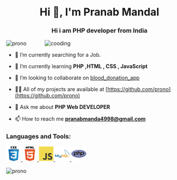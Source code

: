 <h1 align="center">Hi 👋, I'm Pranab Mandal</h1>
<h3 align="center">Hi i am PHP developer from India</h3>
<img align="right"alt="cooding"width="400" src="https://cdn.dribbble.com/users/1162077/screenshots/3848914/programmer.gif">


<p align="left"> <img src="https://komarev.com/ghpvc/?username=prono&label=Profile%20views&color=0e75b6&style=flat" alt="prono" /> </p>

- 🔭 I’m currently searching for a Job.

- 🌱 I’m currently learning **PHP ,HTML , CSS , JavaScript**

- 👯 I’m looking to collaborate on [blood_donation_app](https://pranabmandalweb.000webhostapp.com/)

- 👨‍💻 All of my projects are available at [https://github.com/prono](https://github.com/prono)

- 💬 Ask me about **PHP Web DEVELOPER**

- 📫 How to reach me **pranabmanda4998@gmail.com**


<p align="left">
</p>

<h3 align="left">Languages and Tools:</h3>
<p align="left"> <a href="https://www.w3schools.com/css/" target="_blank" rel="noreferrer"> <img src="https://raw.githubusercontent.com/devicons/devicon/master/icons/css3/css3-original-wordmark.svg" alt="css3" width="40" height="40"/> </a> <a href="https://www.w3.org/html/" target="_blank" rel="noreferrer"> <img src="https://raw.githubusercontent.com/devicons/devicon/master/icons/html5/html5-original-wordmark.svg" alt="html5" width="40" height="40"/> </a> <a href="https://developer.mozilla.org/en-US/docs/Web/JavaScript" target="_blank" rel="noreferrer"> <img src="https://raw.githubusercontent.com/devicons/devicon/master/icons/javascript/javascript-original.svg" alt="javascript" width="40" height="40"/> </a> <a href="https://www.mysql.com/" target="_blank" rel="noreferrer"> <img src="https://raw.githubusercontent.com/devicons/devicon/master/icons/mysql/mysql-original-wordmark.svg" alt="mysql" width="40" height="40"/> </a> <a href="https://www.php.net" target="_blank" rel="noreferrer"> <img src="https://raw.githubusercontent.com/devicons/devicon/master/icons/php/php-original.svg" alt="php" width="40" height="40"/> </a> </p>

<p><img align="center" src="https://github-readme-stats.vercel.app/api/top-langs?username=prono&show_icons=true&locale=en&layout=compact" alt="prono" /></p>
